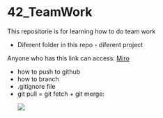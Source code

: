 # 42_TeamWork
This repositorie is for learning how to do team work

- Diferent folder in this repo - diferent project
<p>Anyone who has this link can access: <a href="https://miro.com/welcomeonboard/ZFdFdXRNNXViZmlYcVpuSUwxbEJlVkhnNlVEa0hZVTY4UlhzelhSQTVqYlYxV1pYbzBna2UySndXMmxFem45NHwzNDU4NzY0NTc1NzUxNTA0Njc5fDI=?share_link_id=351684285921" target="_blank">Miro</a></p>



<ul>
<li>how to push to github</li>
<li>how to branch</li>
<li>.gitignore file</li>
<li>git pull = git fetch + git merge: <p><img src="https://www.google.com/url?sa=i&url=https%3A%2F%2Fm.youtube.com%2Fwatch%3Fv%3DKmagW60Li-o&psig=AOvVaw0vzDCCTntdj0zTiWrub8Vs&ust=1705856633719000&source=images&cd=vfe&opi=89978449&ved=0CBIQjRxqFwoTCLjctrG57IMDFQAAAAAdAAAAABAj"></p></li>
</ul>